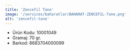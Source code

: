 ```yaml
---
title: 'Zencefil Tane'
image: '/services/baharatlar/BAHARAT-ZENCEFIL-Tane.png'
alt: 'zencefil-tane'
---
```


* Ürün Kodu: 10001049 
* Gramaj: 70 gr. 
* Barkod: 8683704000099